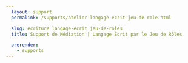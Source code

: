 ```yaml
---
  layout: support
  permalink: /supports/atelier-langage-ecrit-jeu-de-role.html

  slug: ecriture langage-ecrit jeu-de-roles
  title: Support de Médiation | Langage Écrit par le Jeu de Rôles

  prerender:
    - supports
---
```

